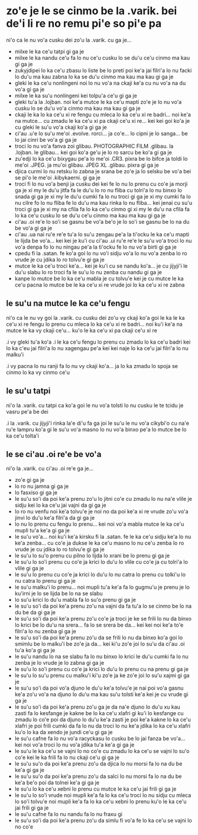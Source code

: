zo'e je le se cinmo be la .varik. bei de'i li re no remu pi'e so pi'e pa
========================================================================

ni'o ca le nu vo'a cusku dei zo'u la .varik. cu ga je...

* milxe le ka ce'u tatpi gi ga je
* milxe le ka nandu ce'u fa lo nu ce'u cusku lo se du'u ce'u cinmo ma kau gi ga je
* zukyjdipei lo ka ce'u zbasu lo liste be lo preti poi ke'a jai filri'a lo nu facki lo du'u ma kau zabna lo ka se du'u cinmo ma kau ma kau gi ga je
* gleki le ka ce'u nonlingeni noi lo nu vo'a na ckaji ke'a cu nu vo'a na du vo'a gi ga je
* milxe le ka su'u nonlingeni kei tolpu'a ce'u gi ga je
* gleki tu'a la .lojban. noi ke'a mutce le ka ce'u mapti zo'e je lo nu vo'a cusku lo se du'u vo'a cinmo ma kau ma kau gi ga je
* ckaji le ka lo ka ce'u xi re fengu cu mleca lo ka ce'u xi re badri... noi ke'a na mutce... cu zmadu le ka ce'u xi pa ckaji ce'u xi re... kei kei goi ko'a je cu gleki le su'u vo'a ckaji ko'a gi ga je
* ci'au .u'e lo su'u me'oi .evolve. rorci... ja co'e... lo cipni je lo sanga... be lo jai cinri be vo'a gi ga je
* troci lo nu vo'a fanva zoi glibau. PHOTOGRAPHIC FILM .glibau. la .lojban. le glibau... kei goi ko'a ge'u je lo ro sarcu be ko'a gi ga je
* zu'edji lo ka ce'u bixygau pe'a lo me'oi .CR3. pixra be lo bifce ja toldi lo me'oi .JPEG. ja mu'oi glibau. JPEG XL .glibau. pixra gi ga je
* djica curmi lo nu retsku lo zabna je srana be zo'e ja lo selsku be vo'a bei se pi'o le me'oi .kibykaerni. gi ga je
* troci fi lo nu vo'a benji ja cusku dei kei fe lo nu lo prenu cu co'e ja morji ga je xi my le du'u jitfa fa le du'u lo ro nu fliba cu tolri'a lo nu binxo lo snada gi ga je xi my le du'u cumki fa lo nu troci gi ga je xi my cumki fa lo nu cilre fo lo nu fliba fe lo du'u ma kau rinka lo nu fliba... kei jenai cu su'u troci gi ga je xi my na cfila fa lo ka ce'u cinmo gi xi my le du'u na cfila fa lo ka ce'u cusku lo se du'u ce'u cinmo ma kau ma kau gi ga je
* ci'au .oi re'e lo so'i se gasnu be vo'a be'o je lo so'i se gasnu be lo na du be vo'a gi ga je
* ci'au .ua nai ru'e re'e tu'a lo su'u zengau pe'a la ti'ocku le ka ce'u mapti le lijda be vo'a... kei kei je ku'i cu ci'au .ui ru'e re'e le su'u vo'a troci lo nu vo'a denpa fo lo nu ningau pe'a la ti'ocku fe lo nu vo'a birti gi ga je
* cpedu fi la .satan. fe ko'a goi lo nu vo'i sidju vo'a lo nu vo'a zenba lo ro vrude je cu jdika lo ro tolvu'e gi ga je
* mutce le ka ce'u troci ke'a... kei je ku'i cu se nandu ko'a... je cu jijyji'i le du'u slabu lo ro troci fa le su'u lo nu zenba cu nandu gi ga je
* kanpe lo mutce be lo ka ce'u mabla je cu tolvu'e kei je cu mutce le ka ce'u pacna lo mutce be le ka ce'u xi re vrude joi lo ka ce'u xi re zabna

## le su'u na mutce le ka ce'u fengu
ni'o ca le nu vy goi la .varik. cu cusku dei zo'u vy ckaji ko'a goi le ka le ka ce'u xi re fengu lo prenu cu mleca lo ka ce'u xi re badri... noi ku'i ke'a na mutce le ka vy ckaji ce'u... ku'o le ka ce'u xi pa ckaji ce'u xi re

.i vy gleki tu'a ko'a  .i le ka ce'u fengu lo prenu cu zmadu lo ka ce'u badri kei lo ka c'eu jai filri'a lo nu xagengau pe'a kei kei naje lo ka ce'u jai filri'a lo nu malku'i

.i vy pacna lo nu ranji fa lo nu vy ckaji ko'a... ja lo ka zmadu lo spoja se cinmo lo ka vy cinmo ce'u

## le su'u tatpi
ni'o la .varik. cu tatpi ca ko'a goi le nu vo'a tolsti lo nu cusku le te tcidu je vasru pe'a be dei

.i la .varik. cu jijyji'i rinka la'e di'u fa ga joi le su'u le nu vo'a cikybi'o cu na'e ru'e lampru ko'a gi le su'u vo'a masno lo nu vo'a binxo pe'a lo mutce be lo ka ce'u tolta'i

## le se ci'au .oi re'e be vo'a
ni'o la .varik. cu ci'au .oi re'e ga je...

* zo'e gi ga je
* lo ro nu jamna gi ga je
* lo fasxiso gi ga je
* le su'u so'i da poi ke'a prenu zo'u lo jitni co'e cu zmadu lo nu na'e vlile je sidju kei lo ka ce'u jai vajni da gi ga je
* lo ro nu venfu noi ke'a tolvu'e je noi no da poi ke'a xi re vrude zo'u vo'a jinvi lo du'u ke'a filri'a da gi ga je
* lo nu lo prenu cu fengu lo prenu... kei noi vo'a mabla mutce le ka ce'u mupli tu'a ke'a gi ga je
* le su'u vo'a... noi ku'i ke'a kirsku fi la .satan. fe le ka ce'u sidju ke'a lo nu ke'a zenba... cu co'e ja dukse le ka ce'u masno lo nu ce'u zenba lo ro vrude je cu jdika lo ro tolvu'e gi ga je
* le su'u lo su'o prenu cu pilno lo lijda lo xrani be lo prenu gi ga je
* le su'u lo so'i prenu cu co'e ja krici lo du'u lo vlile cu co'e ja cu tolri'a lo vlile gi ga je
* le su'u lo prenu cu co'e ja krici lo du'u lo nu catra lo prenu cu tolki'u lo nu catra lo prenu gi ga je
* le su'u malku'i lo prenu... noi mupli tu'a ke'a fa lo gugmu'u je prenu je lo ku'irni je lo se lijda be lo na se slabu
* lo su'u krici lo du'u mabla fa lo su'o prenu gi ga je
* le su'u so'i da poi ke'a prenu zo'u na vajni da fa tu'a lo se cinmo be lo na du be da gi ga je
* le su'u so'i da poi ke'a prenu zo'u co'e ja troci je ke se frili lo nu da binxo lo krici be lo du'u na srera... fa lo se srera be da... kei kei noi ke'a to'e filri'a lo nu zenba gi ga je
* le su'u so'i da poi ke'a prenu zo'u da se frili lo nu da binxo ko'a goi lo smimlu be lo malku'i be zo'e ja da... kei ki'u zo'e joi lo su'u da ci'au .oi tu'a ko'a gi ga je
* le su'u nandu lo na se slabu fa lo nu binxo lo krici le du'u cumki fa lo nu zenba je lo vrude je lo zabna gi ga je
* le su'u lo so'i prenu cu co'e ja krici lo du'u lo prenu cu na prenu gi ga je
* le su'u lo su'u prenu cu malku'i ki'u zo'e ja ke zo'e joi lo su'u xajmi gi ga je
* le su'u so'i da poi vo'a djuno le du'u ke'a tolvu'e je nai poi vo'a gasnu ke'a zo'u vo'a na djuno lo du'u ma kau su'u tolsti ke'a kei je cu vrude gi ga je
* le su'u so'i da poi ke'a prenu zo'u ga je da na'e djuno lo du'u xu kau zasti fa lo kesfange je kakne be lo ka ce'u xlafri gi ku'i lo kesfange cu zmadu lo co'e poi da djuno lo du'u ke'a zasti je poi ke'a kakne lo ka ce'u xlafri je poi frili cumki da fa lo nu da troci lo nu ke'a jdika lo ka ce'u xlafri ku'o lo ka da xendo je jundi ce'u gi ga je
* le su'u cafne fa lo nu vo'a racyckasu lo cusku be lo jai fanza be vo'a... kei noi vo'a troci lo nu vo'a jdika tu'a ke'a gi ga je
* le su'u le ka ce'u se vajni lo no co'e cu zmadu lo ka ce'u se vajni lo su'o co'e kei le ka frili fa lo nu ckaji ce'u gi ga je
* le su'u su'o da poi ke'a prenu zo'u da djica lo nu morsi fa lo na du be ke'a gi ga je
* le su'u su'o da poi ke'a prenu zo'u da salci lo nu morsi fa lo na du be ke'a be'o poi da tolnei ke'a gi ga je
* le su'u lo ka ce'u xebni lo prenu cu mutce le ka ce'u jai frili gi ga je
* le su'u lo so'i vrude noi mupli ke'a fa lo ka ce'u troci lo nu sidju cu mleca lo so'i tolvu'e noi mupli ke'a fa lo ka ce'u xebni lo prenu ku'o le ka ce'u jai frili gi ga je
* le su'u cafne fa lo nu nandu fa lo nu fraxu gi
* le su'u so'i da poi ke'a prenu zo'u da simlu fi vo'a fe lo ka ce'u se vajni lo no co'e
